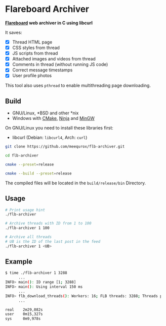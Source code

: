 # Flareboard Archiver

**[Flareboard](https://flareboard.ru/) web archiver in C using libcurl**

It saves:

- [x] Thread HTML page
- [x] CSS styles from thread
- [x] JS scripts from thread
- [x] Attached images and videos from thread
- [x] Comments in thread (without running JS code)
- [x] Correct message timestamps
- [x] User profile photos

This tool also uses `pthread` to enable multithreading page downloading.

## Build

- GNU/Linux, *BSD and other *nix
- Windows
  with [CMake](https://community.chocolatey.org/packages/cmake), [Ninja](https://community.chocolatey.org/packages/ninja)
  and [MinGW](https://community.chocolatey.org/packages/mingw)

On GNU/Linux you need to install these libraries first:

- libcurl (Debian: `libcurl4`, Arch: `curl`)

```bash
git clone https://github.com/meequrox/flb-archiver.git

cd flb-archiver

cmake --preset=release

cmake --build --preset=release
```

The compiled files will be located in the `build/release/bin` Directory.

## Usage

```bash
# Print usage hint
./flb-archiver

# Archive threads with ID from 1 to 100
./flb-archiver 1 100

# Archive all threads
# UB is the ID of the last post in the feed
./flb-archiver 1 <UB>
```

## Example

```bash
$ time ./flb-archiver 1 3288
      ...
INFO> main(): ID range [1; 3288]
INFO> main(): Using interval 150 ms
      ...
INFO> flb_download_threads(): Workers: 16; FLB threads: 3288; Threads per worker (avg): 205
      ...

real	2m29,082s
user	0m15,327s
sys     0m9,978s
```
